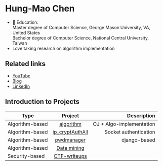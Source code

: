 # Hung-Mao Chen
* 🏫  Education:  
Master degree of Computer Science, George Mason University, VA, United States  
Bachelor degree of Computer Science, National Central University, Taiwan
* Love taking research on algorithm implementation

## Related links
* [YouTube](https://www.youtube.com/channel/UC9jW5yQu-TsS2NYP0Ya2gIg)
* [Blog](http://blog.1pwnch.com/)
* [LinkedIn](https://www.linkedin.com/in/hung-mao-chen-a0850814b/)

## Introduction to Projects
| Type        | Project           | Description  |
| ------------- |:-------------:| -----:|
| Algorithm-based       | [algorithm](https://github.com/shinmao/algorithm)      | OJ + Algo-implementation |
| Algorithm-based       | [ip_cryptAuthAll](https://github.com/shinmao/ip_cryptAuthAll)      |   Socket authentication |
| Algorithm-based       | [pwdmanager](https://github.com/shinmao/pwdmanager)      |   django-based |
| Algorithm-based       | [Data mining](https://github.com/shinmao/Data-Mining)      |    |
| Security-based        | [CTF-writeups](https://github.com/shinmao/CTF-writeups)      |    |
